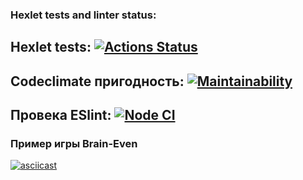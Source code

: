 ### Hexlet tests and linter status:

## Hexlet tests: [![Actions Status](https://github.com/TheKr1d/frontend-project-lvl1/workflows/hexlet-check/badge.svg)](https://github.com/TheKr1d/frontend-project-lvl1/actions)

## Codeclimate пригодность: [![Maintainability](https://api.codeclimate.com/v1/badges/a99a88d28ad37a79dbf6/maintainability)](https://codeclimate.com/github/codeclimate/codeclimate/maintainability)

## Провека ESlint: [![Node CI](https://github.com/TheKr1d/frontend-project-lvl1/actions/workflows/github-actions.yml/badge.svg)](https://github.com/TheKr1d/frontend-project-lvl1/actions/workflows/github-actions.yml)

### Пример игры Brain-Even

[![asciicast](https://asciinema.org/a/hFu67VK439ym29knSovFeybqf.svg)](https://asciinema.org/a/hFu67VK439ym29knSovFeybqf)